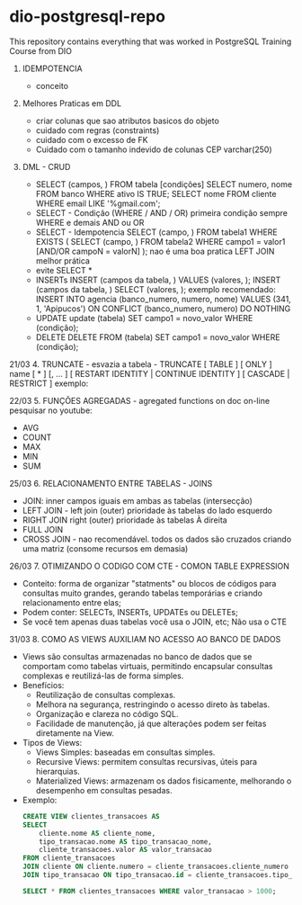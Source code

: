 # dio-postgresql-repo
This repository contains everything that was worked in PostgreSQL Training Course from DIO

1. IDEMPOTENCIA
   - conceito

2. Melhores Praticas em DDL
   - criar colunas que sao atributos basicos do objeto
   - cuidado com regras (constraints)
   - cuidado com o excesso de FK
   - Cuidado com o tamanho indevido de colunas CEP varchar(250)

3. DML - CRUD
   - SELECT (campos, ) FROM tabela [condições]
    SELECT numero, nome FROM banco WHERE ativo IS TRUE;
    SELECT nome FROM cliente WHERE email LIKE '%gmail.com';
   - SELECT - Condição (WHERE / AND / OR)
    primeira condição sempre WHERE e demais AND ou OR
   - SELECT - Idempotencia
    SELECT (campo, ) FROM tabela1 WHERE EXISTS ( SELECT (campo, ) FROM tabela2 WHERE campo1 = valor1 [AND/OR campoN = valorN]
    ); nao é uma boa pratica
    LEFT JOIN melhor prática
   - evite SELECT *
   - INSERTs
    INSERT (campos da tabela, ) VALUES (valores, );
    INSERT (campos da tabela, ) SELECT (valores, );
    exemplo recomendado:
    INSERT INTO agencia (banco_numero, numero, nome) VALUES (341, 1, 'Apipucos')
    ON CONFLICT (banco_numero, numero) DO NOTHING
   - UPDATE
    update (tabela) SET campo1 = novo_valor WHERE (condição);
   - DELETE
    DELETE FROM (tabela) SET campo1 = novo_valor WHERE (condição);

21/03
4. TRUNCATE - esvazia a tabela
    - TRUNCATE [ TABLE ] [ ONLY ] name [ * ] [, ... ]
        [ RESTART IDENTITY | CONTINUE IDENTITY ] [ CASCADE | RESTRICT ]
        exemplo:

22/03
5. FUNÇÕES AGREGADAS - agregated functions on doc on-line pesquisar no youtube:
   - AVG
   - COUNT
   - MAX
   - MIN
   - SUM

25/03
6. RELACIONAMENTO ENTRE TABELAS - JOINS
   - JOIN: inner campos iguais em ambas as tabelas (intersecção)
   - LEFT JOIN - left join (outer) prioridade às tabelas do lado esquerdo
   - RIGHT JOIN right (outer) prioridade às tabelas À direita
   - FULL JOIN
   - CROSS JOIN - nao recomendável. todos os dados são cruzados criando uma matriz (consome recursos em demasia)

26/03
7. OTIMIZANDO O CODIGO COM CTE - COMON TABLE EXPRESSION
   - Conteito: forma de organizar "statments" ou blocos de códigos para consultas muito grandes, gerando tabelas temporárias e criando relacionamento entre elas;
   - Podem conter: SELECTs, INSERTs, UPDATEs ou DELETEs;
   - Se você tem apenas duas tabelas você usa o JOIN, etc; Não usa o CTE

31/03
8. COMO AS VIEWS AUXILIAM NO ACESSO AO BANCO DE DADOS
   - Views são consultas armazenadas no banco de dados que se comportam como tabelas virtuais, permitindo encapsular consultas complexas e reutilizá-las de forma simples.
   - Benefícios:
     - Reutilização de consultas complexas.
     - Melhora na segurança, restringindo o acesso direto às tabelas.
     - Organização e clareza no código SQL.
     - Facilidade de manutenção, já que alterações podem ser feitas diretamente na View.
   - Tipos de Views:
     - Views Simples: baseadas em consultas simples.
     - Recursive Views: permitem consultas recursivas, úteis para hierarquias.
     - Materialized Views: armazenam os dados fisicamente, melhorando o desempenho em consultas pesadas.
   - Exemplo:
     ```sql
     CREATE VIEW clientes_transacoes AS
     SELECT 
         cliente.nome AS cliente_nome,
         tipo_transacao.nome AS tipo_transacao_nome,
         cliente_transacoes.valor AS valor_transacao
     FROM cliente_transacoes
     JOIN cliente ON cliente.numero = cliente_transacoes.cliente_numero
     JOIN tipo_transacao ON tipo_transacao.id = cliente_transacoes.tipo_transacao_id;

     SELECT * FROM clientes_transacoes WHERE valor_transacao > 1000;
     ```